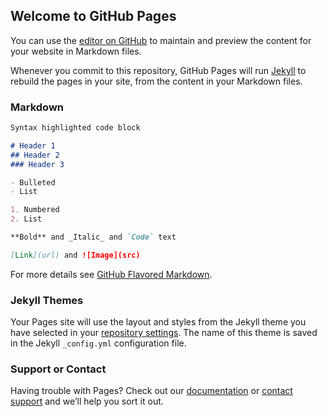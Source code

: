 ## Welcome to GitHub Pages

You can use the [editor on GitHub](https://github.com/oaquintero10/Tarea3/edit/master/README.md) to maintain and preview the content for your website in Markdown files.

Whenever you commit to this repository, GitHub Pages will run [Jekyll](https://jekyllrb.com/) to rebuild the pages in your site, from the content in your Markdown files.

### Markdown

<!DOCTYPE html>
<meta charset="utf-8">
<style>

svg {
  font: 10px sans-serif;
}

.axis path,
.axis line {
  fill: none;
  stroke: #000;
  shape-rendering: crispEdges;
}

.x.axis path {
  fill:none;
  stroke:#000;
  shape-rendering: crispEdges;
}

.line {
  fill: none;
  stroke-width: 1px;
}

</style>

<body>
<script src="http://d3js.org/d3.v3.js"></script>
<script>

var parseDate = d3.time.format("%Y-%m-%d").parse;

var margin = {top: 20, right: 80, bottom: 30, left: 50},
    width = 900 - margin.left - margin.right,
    height = 500 - margin.top - margin.bottom;

var x = d3.scale.linear()
    .range([width,0])
    .domain([0,100]);

var y = d3.scale.linear()
    .range([height,0])
    .domain([40,170]);

var color = d3.scale.category10();

var xAxis = d3.svg.axis()
    .scale(x)
    .orient("bottom");

var yAxis = d3.svg.axis()
    .scale(y)
    .orient("left");

var line = d3.svg.line()
    .interpolate("basis")
    .x(function(d) { return x(d['percentRemaining']); })
    .y(function(d) { return y(d['heartRate']); });

var svg = d3.select("body").append("svg")
    .attr("width", width + margin.left + margin.right)
    .attr("height", height + margin.top + margin.bottom)
  .append("g")
    .attr("transform", "translate(" + margin.left + "," + margin.top + ")");

d3.csv("merged.csv", function(error, data) {

     color.domain([0,1,2,3,4,5,6,7,8,9,10,11,12]);

  data = data.map( function (d) {
    return {
      lookup: d['lookup'],
      date: parseDate(d['lookup']),
      percentRemaining: +d['percentRemaining']*100,
      heartRate: Math.round(d['heart_rate(bpm)']) };
});

  data = d3.nest()
  .key(function(d) { return d.lookup; })
  .sortKeys(d3.ascending)
  .sortValues(function(a,b) { return b.percentRemaining - a.percentRemaining; } )
  .entries(data);

console.log(data)

  svg.append("g")
      .attr("class", "x axis")
      .attr("transform", "translate(0," + height + ")")
      .call(xAxis);

  svg.append("g")
      .attr("class", "y axis")
      .call(yAxis);

  svg.append("text")
    .attr("x",0)
    .attr("y",-5)
    .attr("transform","rotate(90)")
    .text("Heart Rate (BPM)")

 svg.append("path")
     .attr("d", function(d) { return "M 0," + y(120) + ", L " + width + "," + y(120); })
     .attr("clip-path", "url(#rect-clip)")
     .style("stroke", "#000")
     .style("fill","none")
     .style("stroke-width", 2);

 svg.append("path")
     .attr("d", function(d) { return "M 0," + y(90) + ", L " + width + "," + y(90); })
     .attr("clip-path", "url(#rect-clip)")
     .style("stroke", "#000")
     .style("fill","none")
     .style("stroke-width", 2);

  // define the clipPath
  svg.append("clipPath")
      .attr("id", "rect-clip")
    .append("rect")
      .attr("width", width)
      .attr("height", height) ;

  var runs = svg.selectAll(".run")
      .data(data, function(d) { return d.key; })
    .enter().append("g")
      .attr("id", function(d) { return d.key; })
      .attr("class", "city");

  runs.append("text")
    .attr("class",function(d) { return "linetext" + d.key })
    .text(function(d) { return d.key })
    .attr("x", width - 130)
    .attr("y", 20)
    .style("fill", "none")
    .style("font", "25px sans-serif");

  runs.append("path")
      .attr("class","line")
      .attr("d", function(d) { return line(d.values); })
      .attr("clip-path", "url(#rect-clip)")
      .style("stroke", "#000")
      .style("stroke-opacity", .2)
      .on("mouseover", function() {

        d3.select(this)
        .transition()
        .duration(1)
        .style("stroke", "red")
        .style("stroke-width", 5)
        .style("stroke-opacity", 1);

        d3.selectAll(".linetext" + this.parentNode.id)
        .style("fill","#000");

      })
      .on("mouseout", function() {

        d3.select(this)
        .transition()
        .duration(1)
        .style("stroke", "#000")
        .style("stroke-width", 1)
        .style("stroke-opacity", .2);

        d3.selectAll(".linetext" + this.parentNode.id)
        .style("fill","none");

      });

});

</script>

```markdown
Syntax highlighted code block

# Header 1
## Header 2
### Header 3

- Bulleted
- List

1. Numbered
2. List

**Bold** and _Italic_ and `Code` text

[Link](url) and ![Image](src)
```

For more details see [GitHub Flavored Markdown](https://guides.github.com/features/mastering-markdown/).

### Jekyll Themes

Your Pages site will use the layout and styles from the Jekyll theme you have selected in your [repository settings](https://github.com/oaquintero10/Tarea3/settings). The name of this theme is saved in the Jekyll `_config.yml` configuration file.

### Support or Contact

Having trouble with Pages? Check out our [documentation](https://help.github.com/categories/github-pages-basics/) or [contact support](https://github.com/contact) and we’ll help you sort it out.
